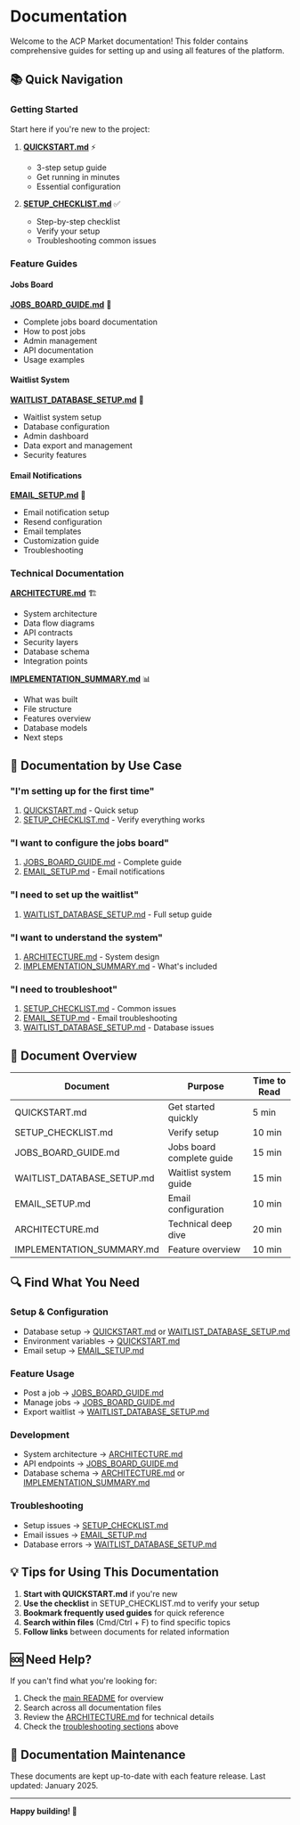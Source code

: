 # Documentation

Welcome to the ACP Market documentation! This folder contains comprehensive guides for setting up and using all features of the platform.

## 📚 Quick Navigation

### Getting Started
Start here if you're new to the project:

1. **[QUICKSTART.md](./QUICKSTART.md)** ⚡
   - 3-step setup guide
   - Get running in minutes
   - Essential configuration

2. **[SETUP_CHECKLIST.md](./SETUP_CHECKLIST.md)** ✅
   - Step-by-step checklist
   - Verify your setup
   - Troubleshooting common issues

### Feature Guides

#### Jobs Board
**[JOBS_BOARD_GUIDE.md](./JOBS_BOARD_GUIDE.md)** 💼
- Complete jobs board documentation
- How to post jobs
- Admin management
- API documentation
- Usage examples

#### Waitlist System
**[WAITLIST_DATABASE_SETUP.md](./WAITLIST_DATABASE_SETUP.md)** 📝
- Waitlist system setup
- Database configuration
- Admin dashboard
- Data export and management
- Security features

#### Email Notifications
**[EMAIL_SETUP.md](./EMAIL_SETUP.md)** 📧
- Email notification setup
- Resend configuration
- Email templates
- Customization guide
- Troubleshooting

### Technical Documentation

**[ARCHITECTURE.md](./ARCHITECTURE.md)** 🏗️
- System architecture
- Data flow diagrams
- API contracts
- Security layers
- Database schema
- Integration points

**[IMPLEMENTATION_SUMMARY.md](./IMPLEMENTATION_SUMMARY.md)** 📊
- What was built
- File structure
- Features overview
- Database models
- Next steps

## 🎯 Documentation by Use Case

### "I'm setting up for the first time"
1. [QUICKSTART.md](./QUICKSTART.md) - Quick setup
2. [SETUP_CHECKLIST.md](./SETUP_CHECKLIST.md) - Verify everything works

### "I want to configure the jobs board"
1. [JOBS_BOARD_GUIDE.md](./JOBS_BOARD_GUIDE.md) - Complete guide
2. [EMAIL_SETUP.md](./EMAIL_SETUP.md) - Email notifications

### "I need to set up the waitlist"
1. [WAITLIST_DATABASE_SETUP.md](./WAITLIST_DATABASE_SETUP.md) - Full setup guide

### "I want to understand the system"
1. [ARCHITECTURE.md](./ARCHITECTURE.md) - System design
2. [IMPLEMENTATION_SUMMARY.md](./IMPLEMENTATION_SUMMARY.md) - What's included

### "I need to troubleshoot"
1. [SETUP_CHECKLIST.md](./SETUP_CHECKLIST.md) - Common issues
2. [EMAIL_SETUP.md](./EMAIL_SETUP.md) - Email troubleshooting
3. [WAITLIST_DATABASE_SETUP.md](./WAITLIST_DATABASE_SETUP.md) - Database issues

## 📖 Document Overview

| Document | Purpose | Time to Read |
|----------|---------|--------------|
| QUICKSTART.md | Get started quickly | 5 min |
| SETUP_CHECKLIST.md | Verify setup | 10 min |
| JOBS_BOARD_GUIDE.md | Jobs board complete guide | 15 min |
| WAITLIST_DATABASE_SETUP.md | Waitlist system guide | 15 min |
| EMAIL_SETUP.md | Email configuration | 10 min |
| ARCHITECTURE.md | Technical deep dive | 20 min |
| IMPLEMENTATION_SUMMARY.md | Feature overview | 10 min |

## 🔍 Find What You Need

### Setup & Configuration
- Database setup → [QUICKSTART.md](./QUICKSTART.md) or [WAITLIST_DATABASE_SETUP.md](./WAITLIST_DATABASE_SETUP.md)
- Environment variables → [QUICKSTART.md](./QUICKSTART.md)
- Email setup → [EMAIL_SETUP.md](./EMAIL_SETUP.md)

### Feature Usage
- Post a job → [JOBS_BOARD_GUIDE.md](./JOBS_BOARD_GUIDE.md)
- Manage jobs → [JOBS_BOARD_GUIDE.md](./JOBS_BOARD_GUIDE.md#admin-dashboard)
- Export waitlist → [WAITLIST_DATABASE_SETUP.md](./WAITLIST_DATABASE_SETUP.md#exporting-data)

### Development
- System architecture → [ARCHITECTURE.md](./ARCHITECTURE.md)
- API endpoints → [JOBS_BOARD_GUIDE.md](./JOBS_BOARD_GUIDE.md#api-endpoints)
- Database schema → [ARCHITECTURE.md](./ARCHITECTURE.md) or [IMPLEMENTATION_SUMMARY.md](./IMPLEMENTATION_SUMMARY.md)

### Troubleshooting
- Setup issues → [SETUP_CHECKLIST.md](./SETUP_CHECKLIST.md#troubleshooting)
- Email issues → [EMAIL_SETUP.md](./EMAIL_SETUP.md#troubleshooting)
- Database errors → [WAITLIST_DATABASE_SETUP.md](./WAITLIST_DATABASE_SETUP.md#troubleshooting)

## 💡 Tips for Using This Documentation

1. **Start with QUICKSTART.md** if you're new
2. **Use the checklist** in SETUP_CHECKLIST.md to verify your setup
3. **Bookmark frequently used guides** for quick reference
4. **Search within files** (Cmd/Ctrl + F) to find specific topics
5. **Follow links** between documents for related information

## 🆘 Need Help?

If you can't find what you're looking for:

1. Check the [main README](../README.md) for overview
2. Search across all documentation files
3. Review the [ARCHITECTURE.md](./ARCHITECTURE.md) for technical details
4. Check the [troubleshooting sections](#troubleshooting) above

## 📝 Documentation Maintenance

These documents are kept up-to-date with each feature release. Last updated: January 2025.

---

**Happy building! 🚀**

